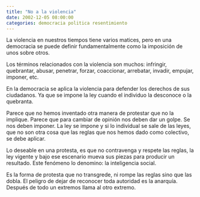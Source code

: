 ```yaml
---
title: "No a la violencia"
date: 2002-12-05 08:00:00
categories: democracia politica resentimiento
---
```

La violencia en nuestros tiempos tiene varios matices, pero en una democracia se puede definir fundamentalmente como la imposición de unos sobre otros. 

Los términos relacionados con la violencia son muchos: infringir, quebrantar, abusar, penetrar, forzar, coaccionar, arrebatar, invadir, empujar, imponer, etc.

En la democracia se aplica la violencia para defender los derechos de sus ciudadanos. Ya que se impone la ley cuando el individuo la desconoce o la quebranta.

Parece que no hemos inventado otra manera de protestar que no la implique. Parece que para cambiar de opinión nos deben dar un golpe. Se nos deben imponer. La ley se impone y si lo individual se sale de las leyes, que no son otra cosa que las reglas que nos hemos dado como colectivo, se debe aplicar.

Lo deseable en una protesta, es que no contravenga y respete las reglas, la ley vigente y bajo ese escenario mueva sus piezas para producir un resultado. Este fenómeno lo denomino: la inteligencia social. 

Es la forma de protesta que no transgrede, ni rompe las reglas  sino que las dobla.
El peligro de dejar de reconocer toda autoridad es la anarquía. Después de todo un extremos llama al otro extremo.
